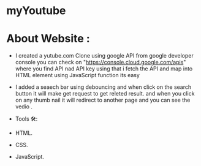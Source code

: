 # myYoutube

# About Website : 
* I created a yutube.com Clone using google API from google developer console you can check on "https://console.cloud.google.com/apis" where you find API nad API key using that i fetch the API and map into HTML element using JavaScript function its easy 
* I added a seaech bar using debouncing and when click on the search button it will make get request to get releted result. and when you click on any thumb nail it will redirect to another page and you can see the vedio .

* Tools 🛠️:
* HTML.
* CSS.
* JavaScript. 
